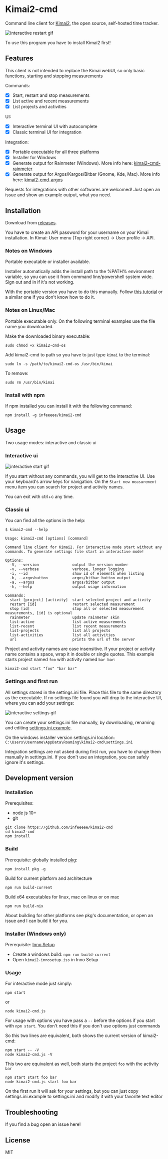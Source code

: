 # Kimai2-cmd

Command line client for [Kimai2](https://www.kimai.org/), the open source, self-hosted time tracker.

![interactive restart gif](assets/interactive-restart.gif)

To use this program you have to install Kimai2 first!

## Features

This client is not intended to replace the Kimai webUI, so only basic functions, starting and stopping measurements

Commands: 
- [x] Start, restart and stop measurements
- [x] List active and recent measurements
- [x] List projects and activities

UI:
- [x] Interactive terminal UI with autocomplete
- [x] Classic terminal UI for integration 

Integration:
- [x] Portable executable for all three platforms
- [x] Installer for Windows
- [x] Generate output for Rainmeter (Windows). More info here: [kimai2-cmd-rainmeter](https://github.com/infeeeee/kimai2-cmd-rainmeter)
- [x] Generate output for Argos/Kargos/Bitbar (Gnome, Kde, Mac). More info here: [kimai2-cmd-argos](https://github.com/infeeeee/kimai2-cmd-argos)

Requests for integrations with other softwares are welcomed! Just open an issue and show an example output, what you need.

## Installation

Download from [releases](https://github.com/infeeeee/kimai2-cmd/releases/latest). 

You have to create an API password for your username on your Kimai installation. In Kimai: User menu (Top right corner) -> User profile -> API.

### Notes on Windows

Portable executable or installer available. 

Installer automatically adds the install path to the %PATH% environment variable, so you can use it from command line/powershell system wide. Sign out and in if it's not working.

With the portable version you have to do this manually. Follow [this tutorial](https://stackoverflow.com/questions/44272416/how-to-add-a-folder-to-path-environment-variable-in-windows-10-with-screensho) or a similar one if you don't know how to do it.

### Notes on Linux/Mac

Portable executable only. On the following terminal examples use the file name you downloaded. 

Make the downloaded binary executable:
```
sudo chmod +x kimai2-cmd-os
```

Add kimai2-cmd to path so you have to just type `kimai` to the terminal:
```
sudo ln -s /path/to/kimai2-cmd-os /usr/bin/kimai
```

To remove:
```
sudo rm /usr/bin/kimai
```

### Install with npm

If npm installed you can install it with the following command:

```
npm install -g infeeeee/kimai2-cmd
```

## Usage

Two usage modes: interactive and classic ui

### Interactive ui

![interactive start gif](assets/interactive-start.gif)

If you start without any commands, you will get to the interactive UI. Use your keyboard's arrow keys for navigation. On the `Start new measurement` menu item you can search for project and activity names.

You can exit with ctrl+c any time.

### Classic ui

You can find all the options in the help:

```
$ kimai2-cmd --help

Usage: kimai2-cmd [options] [command]

Command line client for Kimai2. For interactive mode start without any commands. To generate settings file start in interactive mode!

Options:
  -V, --version               output the version number
  -v, --verbose               verbose, longer logging
  -i, --id                    show id of elements when listing
  -b, --argosbutton           argos/bitbar button output
  -a, --argos                 argos/bitbar output
  -h, --help                  output usage information

Commands:
  start [project] [activity]  start selected project and activity
  restart [id]                restart selected measurement
  stop [id]                   stop all or selected measurement measurements, [id] is optional
  rainmeter                   update rainmeter skin
  list-active                 list active measurements
  list-recent                 list recent measurements
  list-projects               list all projects
  list-activities             list all activities
  url                         prints the url of the server
```

Project and activity names are case insensitive. If your project or activity name contains a space, wrap it in double or single quotes. This example starts project named `foo` with activity named `bar bar`:

```
kimai2-cmd start "foo" "bar bar"
```

### Settings and first run

All settings stored in the settings.ini file. Place this file to the same directory as the executable. If no settings file found you will drop to the interactive UI, where you can add your settings:

![interactive settings gif](assets/interactive-settings.gif)

You can create your settings.ini file manually, by downloading, renaming and editing [settings.ini.example](https://github.com/infeeeee/kimai2-cmd/blob/master/settings.ini.example).

On the windows installer version settings.ini location: `C:\Users\Username\AppData\Roaming\kimai2-cmd\settings.ini`

Integration settings are not asked during first run, you have to change them manually in settings.ini. If you don't use an integration, you can safely ignore it's settings.

## Development version

### Installation

Prerequisites:
- node js 10+
- git

```
git clone https://github.com/infeeeee/kimai2-cmd
cd kimai2-cmd
npm install
```

### Build

Prerequisite: globally installed [pkg](https://github.com/zeit/pkg): 

```
npm install pkg -g
```

Build for current platform and architecture

```
npm run build-current
```

Build x64 executables for linux, mac on linux or on mac

```
npm run build-nix
```

About building for other platforms see pkg's documentation, or open an issue and I can build it for you.

### Installer (Windows only)

Prerequisite: [Inno Setup](http://www.jrsoftware.org/isinfo.php)

- Create a windows build: `npm run build-current`
- Open `kimai2-innosetup.iss` in Inno Setup

### Usage

For interactive mode just simply:

```
npm start
```
or
```
node kimai2-cmd.js
```

For usage with options you have pass a `--` before the options if you start with `npm start`. You don't need this if you don't use options just commands

So this two lines are equivalent, both shows the current version of kimai2-cmd:

```
npm start -- -V
node kimai2-cmd.js -V
```

This two are equivalent as well, both starts the project `foo` with the activity `bar`

```
npm start start foo bar
node kimai2-cmd.js start foo bar
```

On the first run it will ask for your settings, but you can just copy settings.ini.example to settings.ini and modify it with your favorite text editor

## Troubleshooting

If you find a bug open an issue here! 

## License

MIT